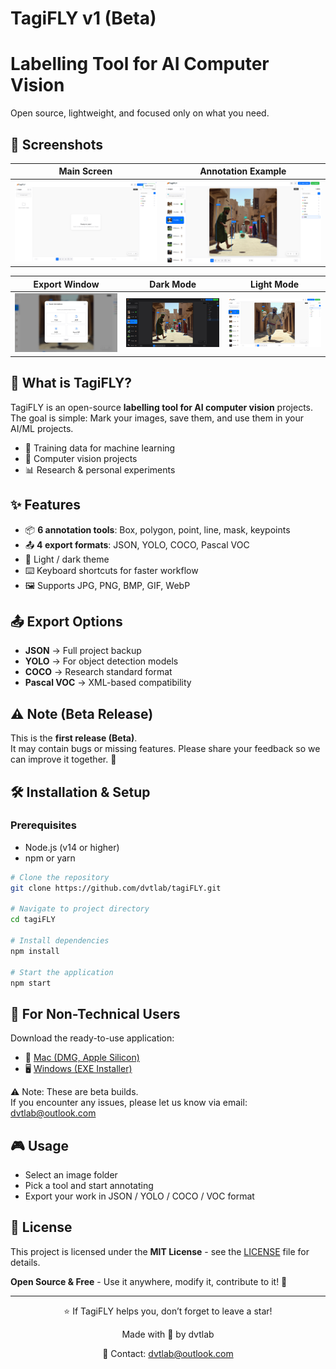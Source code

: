 # TagiFLY v1 (Beta) 
# Labelling Tool for AI Computer Vision

Open source, lightweight, and focused only on what you need.

## 📸 Screenshots

| Main Screen | Annotation Example |
|-------------|---------------------|
| ![Main](ss/s1.png) | ![Annotation](ss/s2.png) |

| Export Window | Dark Mode | Light Mode |
|---------------|-----------|------------|
| ![Export](ss/s3.png) | ![Dark](ss/s4.png) | ![Light](ss/s5.png) |


## 🚀 **What is TagiFLY?**

TagiFLY is an open-source **labelling tool for AI computer vision** projects.  
The goal is simple: Mark your images, save them, and use them in your AI/ML projects.  

- 🤖 Training data for machine learning  
- 🎯 Computer vision projects  
- 📊 Research & personal experiments  

## ✨ Features

- 📦 **6 annotation tools**: Box, polygon, point, line, mask, keypoints  
- 📤 **4 export formats**: JSON, YOLO, COCO, Pascal VOC  
- 🎨 Light / dark theme  
- ⌨️ Keyboard shortcuts for faster workflow  
- 🖼️ Supports JPG, PNG, BMP, GIF, WebP  

## 📤 Export Options

- **JSON** → Full project backup  
- **YOLO** → For object detection models  
- **COCO** → Research standard format  
- **Pascal VOC** → XML-based compatibility  

## ⚠️ Note (Beta Release)

This is the **first release (Beta)**.  
It may contain bugs or missing features. Please share your feedback so we can improve it together. 🚀  


## 🛠️ **Installation & Setup**

### **Prerequisites**
- Node.js (v14 or higher)
- npm or yarn

```bash
# Clone the repository
git clone https://github.com/dvtlab/tagiFLY.git

# Navigate to project directory
cd tagiFLY

# Install dependencies
npm install

# Start the application
npm start
```

## 🚀 For Non-Technical Users  
Download the ready-to-use application:

- 🍏 [Mac (DMG, Apple Silicon)](https://github.com/dvtlab/TagiFLY/releases/download/v1.0.0-beta/TagiFLY-1.0.0-arm64.dmg)  
- 🖥️ [Windows (EXE Installer)](https://github.com/dvtlab/TagiFLY/releases/download/v1.0.0-beta/TagiFLY.Setup.1.0.0.exe)  

⚠️ Note: These are beta builds.  
If you encounter any issues, please let us know via email: [dvtlab@outlook.com](mailto:dvtlab@outlook.com)


## 🎮 Usage

- Select an image folder  
- Pick a tool and start annotating  
- Export your work in JSON / YOLO / COCO / VOC format  

## 📄 License

This project is licensed under the **MIT License** - see the [LICENSE](LICENSE) file for details.

**Open Source & Free** - Use it anywhere, modify it, contribute to it! 🚀  

---

<div align="center">

⭐ If TagiFLY helps you, don’t forget to leave a star!  

Made with 💙 by dvtlab  

📧 Contact: dvtlab@outlook.com  

</div>
